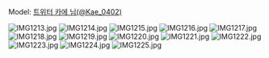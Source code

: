 ﻿---
dddd: 2024.07.21 서코 일
nickname: 카에
sns_type: x
sns_id: Kae_0402
---

<a name="Kae_0402"></a>
Model: <a href="https://x.com/Kae_0402" target="_blank">트위터 카에 님(@Kae_0402)</a>

![IMG1213.jpg](/assets/img/2024/07-21/카에/IMG1213.jpg)
![IMG1214.jpg](/assets/img/2024/07-21/카에/IMG1214.jpg)
![IMG1215.jpg](/assets/img/2024/07-21/카에/IMG1215.jpg)
![IMG1216.jpg](/assets/img/2024/07-21/카에/IMG1216.jpg)
![IMG1217.jpg](/assets/img/2024/07-21/카에/IMG1217.jpg)
![IMG1218.jpg](/assets/img/2024/07-21/카에/IMG1218.jpg)
![IMG1219.jpg](/assets/img/2024/07-21/카에/IMG1219.jpg)
![IMG1220.jpg](/assets/img/2024/07-21/카에/IMG1220.jpg)
![IMG1221.jpg](/assets/img/2024/07-21/카에/IMG1221.jpg)
![IMG1222.jpg](/assets/img/2024/07-21/카에/IMG1222.jpg)
![IMG1223.jpg](/assets/img/2024/07-21/카에/IMG1223.jpg)
![IMG1224.jpg](/assets/img/2024/07-21/카에/IMG1224.jpg)
![IMG1225.jpg](/assets/img/2024/07-21/카에/IMG1225.jpg)